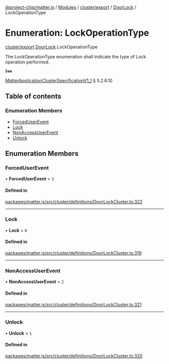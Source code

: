 [@project-chip/matter.js](../README.md) / [Modules](../modules.md) / [cluster/export](../modules/cluster_export.md) / [DoorLock](../modules/cluster_export.DoorLock.md) / LockOperationType

# Enumeration: LockOperationType

[cluster/export](../modules/cluster_export.md).[DoorLock](../modules/cluster_export.DoorLock.md).LockOperationType

The LockOperationType enumeration shall indicate the type of Lock operation performed.

**`See`**

[MatterApplicationClusterSpecificationV1_1](../interfaces/spec_export.MatterApplicationClusterSpecificationV1_1.md) § 5.2.6.10

## Table of contents

### Enumeration Members

- [ForcedUserEvent](cluster_export.DoorLock.LockOperationType.md#forceduserevent)
- [Lock](cluster_export.DoorLock.LockOperationType.md#lock)
- [NonAccessUserEvent](cluster_export.DoorLock.LockOperationType.md#nonaccessuserevent)
- [Unlock](cluster_export.DoorLock.LockOperationType.md#unlock)

## Enumeration Members

### ForcedUserEvent

• **ForcedUserEvent** = ``3``

#### Defined in

[packages/matter.js/src/cluster/definitions/DoorLockCluster.ts:322](https://github.com/project-chip/matter.js/blob/dfd1dc35/packages/matter.js/src/cluster/definitions/DoorLockCluster.ts#L322)

___

### Lock

• **Lock** = ``0``

#### Defined in

[packages/matter.js/src/cluster/definitions/DoorLockCluster.ts:319](https://github.com/project-chip/matter.js/blob/dfd1dc35/packages/matter.js/src/cluster/definitions/DoorLockCluster.ts#L319)

___

### NonAccessUserEvent

• **NonAccessUserEvent** = ``2``

#### Defined in

[packages/matter.js/src/cluster/definitions/DoorLockCluster.ts:321](https://github.com/project-chip/matter.js/blob/dfd1dc35/packages/matter.js/src/cluster/definitions/DoorLockCluster.ts#L321)

___

### Unlock

• **Unlock** = ``1``

#### Defined in

[packages/matter.js/src/cluster/definitions/DoorLockCluster.ts:320](https://github.com/project-chip/matter.js/blob/dfd1dc35/packages/matter.js/src/cluster/definitions/DoorLockCluster.ts#L320)

